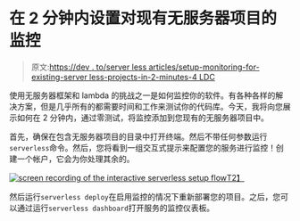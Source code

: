 # 在 2 分钟内设置对现有无服务器项目的监控

> 原文:[https://dev . to/server less articles/setup-monitoring-for-existing-server less-projects-in-2-minutes-4 LDC](https://dev.to/serverlessarticles/setup-monitoring-for-existing-serverless-projects-in-2-minutes-4ldc)

使用无服务器框架和 lambda 的挑战之一是如何监控你的软件。有各种各样的解决方案，但是几乎所有的都需要时间和工作来测试你的代码库。今天，我将向您展示如何在 2 分钟内，通过零测试，将监控添加到您现有的无服务器项目中。

首先，确保在包含无服务器项目的目录中打开终端。然后不带任何参数运行`serverless`命令。然后，您将看到一组交互式提示来配置您的服务进行监控！创建一个帐户，它会为你处理其余的。

[![screen recording of the interactive serverless setup flow](../Images/0e4b2a866a85bab99023b049eb2c67fe.png)T2】](https://res.cloudinary.com/practicaldev/image/fetch/s--ji34bX8J--/c_limit%2Cf_auto%2Cfl_progressive%2Cq_66%2Cw_880/https://s3-us-west-2.amazonaws.com/assets.blog.serverless.com/setup-monitoring-existing-project/sls-monitoring.gif)

然后运行`serverless deploy`在启用监控的情况下重新部署您的项目。之后，您可以通过运行`serverless dashboard`打开服务的监控仪表板。